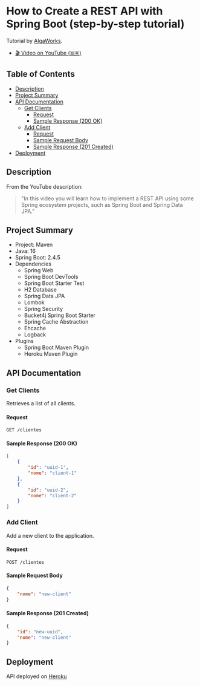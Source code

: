 # How to Create a REST API with Spring Boot (step-by-step tutorial)

Tutorial by [AlgaWorks](https://www.youtube.com/channel/UCIPQ0ZqTl5e5U2OFKENOh9g).

- [:clapper: Video on YouTube (:brazil:)](https://youtu.be/9GWK9A79tEc)

## Table of Contents

- [Description](#description)
- [Project Summary](#project-summary)
- [API Documentation](#api-documentation)
  - [Get Clients](#get-clients)
    - [Request](#request)
    - [Sample Response (200 OK)](#sample-response-200-ok)
  - [Add Client](#add-client)
    - [Request](#request-1)
    - [Sample Request Body](#sample-request-body)
    - [Sample Response (201 Created)](#sample-response-201-created)
- [Deployment](#deployment)

## Description

From the YouTube description:

> "In this video you will learn how to implement a REST API using some Spring ecosystem projects, such as Spring Boot and Spring Data JPA."

## Project Summary

- Project: Maven
- Java: 16
- Spring Boot: 2.4.5
- Dependencies
  - Spring Web
  - Spring Boot DevTools
  - Spring Boot Starter Test
  - H2 Database
  - Spring Data JPA
  - Lombok
  - Spring Security
  - Bucket4j Spring Boot Starter
  - Spring Cache Abstraction
  - Ehcache
  - Logback
- Plugins
  - Spring Boot Maven Plugin
  - Heroku Maven Plugin

## API Documentation

### Get Clients

Retrieves a list of all clients.

#### Request

```http
GET /clientes
```

#### Sample Response (200 OK)

```json
[
    {
        "id": "uuid-1",
        "nome": "client-1"
    },
    {
        "id": "uuid-2",
        "nome": "client-2"
    }
]
```

### Add Client

Add a new client to the application.

#### Request

```http
POST /clientes
```

#### Sample Request Body

```json
{
    "nome": "new-client"
}
```

#### Sample Response (201 Created)

```json
{
    "id": "new-uuid",
    "nome": "new-client"
}
```

## Deployment

API deployed on [Heroku](https://nameless-falls-38710.herokuapp.com/)
